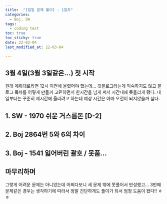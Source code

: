 ```yaml
---
title:  "[일일 문제 풀이] - 1일차"
categories:
  - Boj, SW
tags:
  - coding test
toc: true
toc_sticky: true 
date: 22-03-04
last_modified_at: 22-03-04

---
```

## 3월 4일(3월 3일같은...) 첫 시작
원래 계획대로라면 12시 이전에 올렸어야 했는데... 깃블로그라는게 익숙하지도 않고 블로그 목차를 어떻게 만들까 고민하면서 한시간을 넘게 써서 시간내에 못올리게 됐다.
내일부터는 꾸준히 제시간에 올리려고 하는데 예상 시간은 아마 오전이 되지않을까 싶다.

## 1. SW - 1970 쉬운 거스름돈 [D-2]
<script src="https://gist.github.com/youngchurl/b444412bed6835ee9b781eced42ba95e.js"></script>

## 2. Boj 2864번 5와 6의 차이
<script src="https://gist.github.com/youngchurl/f8a63f34365005ac211e3c1aea6dd9c1.js"></script>

## 3. Boj - 1541 잃어버린 괄호 / 못품...
<script src="https://gist.github.com/youngchurl/29ea6808f0fcedc5a70df53b8e7dc24f.js"></script>

## 마무리하며
그렇게 어려운 문제는 아니었는데 어쩌다보니 세 문제 밖에 못풀어서 반성했고... 3번째 문제같은 경우는 생각하기에 따라서 정말 간단하게도 풀이가 되서
엄청 도움이 됐다!! ㅎㅎ 
